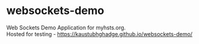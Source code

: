 # websockets-demo
Web Sockets Demo Application for myhsts.org. <br>
Hosted for testing -  https://kaustubhghadge.github.io/websockets-demo/
